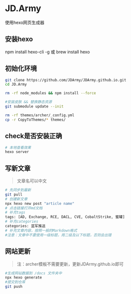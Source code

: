 # JD.Army
使用hexo网页生成器

## 安装hexo
npm install hexo-cli -g
或
brew install hexo

## 初始化环境
```bash
git clone https://github.com/JDArmy/JDArmy.github.io.git
cd JD.Army

rm -rf node_modules && npm install --force

#安装皮肤 && 替换静态资源
git submodule update --init

rm -rf themes/archer/_config.yml
cp -r CopyToThemes/* themes/
```

## check是否安装正确
```bash
# 本地查看效果
hexo server
```
## 写新文章
> 文章名可以中文
```bash
# 先同步到最新
git pull
# 创建新文章
npx hexo new post "article name"
# 点击链接打开md文档
# 补充tags
tags: [AD, Exchange, RCE, DACL, CVE, CobaltStrike, 蜜罐]
# 补充categories
categories: 蓝军推送
# 补充文章内容，按照一般的Markdown格式
#注意：文章中不要使用一级标题，用二级及以下标题，否则会出错

```
## 网站更新
> 注：archer模板不需要更新，更新JDArmy.github.io即可
```bash
#生成网站数据到 /docs 文件夹中
npx hexo generate
#提交到仓库
git push
```


